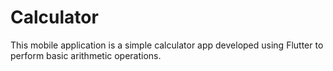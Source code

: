 # Calculator

This mobile application is a simple calculator app developed using Flutter to perform basic arithmetic operations.
